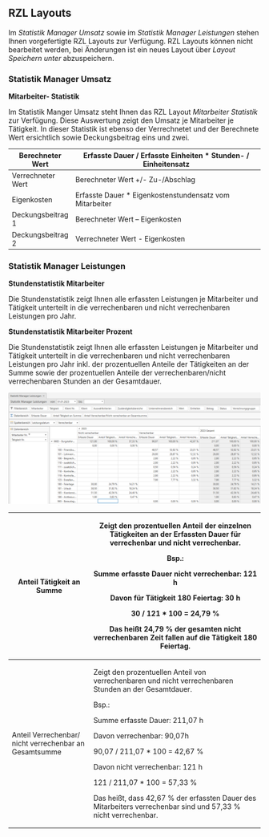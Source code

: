 ## RZL Layouts

Im *Statistik Manager Umsatz* sowie im *Statistik Manager Leistungen*
stehen Ihnen vorgefertigte RZL Layouts zur Verfügung. RZL Layouts können
nicht bearbeitet werden, bei Änderungen ist ein neues Layout über
*Layout Speichern unter* abzuspeichern.

### Statistik Manager Umsatz

**Mitarbeiter- Statistik**

Im Statistik Manger Umsatz steht Ihnen das RZL Layout *Mitarbeiter
Statistik* zur Verfügung. Diese Auswertung zeigt den Umsatz je
Mitarbeiter je Tätigkeit. In dieser Statistik ist ebenso der
Verrechnetet und der Berechnete Wert ersichtlich sowie Deckungsbeitrag
eins und zwei.

<table>
<colgroup>
<col style="width: 23%" />
<col style="width: 76%" />
</colgroup>
<thead>
<tr class="header">
<th>Berechneter Wert</th>
<th>Erfasste Dauer / Erfasste Einheiten * Stunden- / Einheitensatz</th>
</tr>
</thead>
<tbody>
<tr class="odd">
<td>Verrechneter Wert</td>
<td>Berechneter Wert +/- Zu-/Abschlag</td>
</tr>
<tr class="even">
<td>Eigenkosten</td>
<td>Erfasste Dauer * Eigenkostenstundensatz vom Mitarbeiter</td>
</tr>
<tr class="odd">
<td>Deckungsbeitrag 1</td>
<td>Berechneter Wert – Eigenkosten</td>
</tr>
<tr class="even">
<td>Deckungsbeitrag 2</td>
<td>Verrechneter Wert - Eigenkosten</td>
</tr>
</tbody>
</table>

### Statistik Manager Leistungen

**Stundenstatistik Mitarbeiter**

Die Stundenstatistik zeigt Ihnen alle erfassten Leistungen je
Mitarbeiter und Tätigkeit unterteilt in die verrechenbaren und nicht
verrechenbaren Leistungen pro Jahr.

**Stundenstatistik Mitarbeiter Prozent**

Die Stundenstatistik zeigt Ihnen alle erfassten Leistungen je
Mitarbeiter und Tätigkeit unterteilt in die verrechenbaren und nicht
verrechenbaren Leistungen pro Jahr inkl. der prozentuellen Anteile der
Tätigkeiten an der Summe sowie der prozentuellen Anteile der
verrechenbaren/nicht verrechenbaren Stunden an der Gesamtdauer.


![](<img/image387.png>)

<table>
<colgroup>
<col style="width: 32%" />
<col style="width: 67%" />
</colgroup>
<thead>
<tr class="header">
<th>Anteil Tätigkeit an Summe</th>
<th><p>Zeigt den prozentuellen Anteil der einzelnen Tätigkeiten an der
Erfassten Dauer für verrechenbar und nicht verrechenbar.</p>
<p>Bsp.:</p>
<p>Summe erfasste Dauer nicht verrechenbar: 121 h</p>
<p>Davon für Tätigkeit 180 Feiertag: 30 h</p>
<p>30 / 121 * 100 = 24,79 %</p>
<p>Das heißt 24,79 % der gesamten nicht verrechenbaren Zeit fallen auf
die Tätigkeit 180 Feiertag.</p></th>
</tr>
</thead>
<tbody>
<tr class="odd">
<td>Anteil Verrechenbar/ nicht verrechenbar an Gesamtsumme</td>
<td><p>Zeigt den prozentuellen Anteil von verrechenbaren und nicht
verrechenbaren Stunden an der Gesamtdauer.</p>
<p>Bsp.:</p>
<p>Summe erfasste Dauer: 211,07 h</p>
<p>Davon verrechenbar: 90,07h</p>
<p>90,07 / 211,07 * 100 = 42,67 %</p>
<p>Davon nicht verrechenbar: 121 h</p>
<p>121 / 211,07 * 100 = 57,33 %</p>
<p>Das heißt, dass 42,67 % der erfassten Dauer des Mitarbeiters
verrechenbar sind und 57,33 % nicht verrechenbar.</p></td>
</tr>
</tbody>
</table>